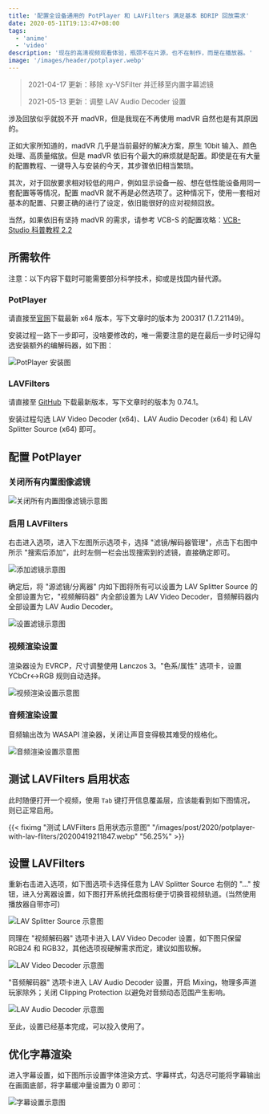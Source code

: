 ```yaml
---
title: '配置全设备通用的 PotPlayer 和 LAVFilters 满足基本 BDRIP 回放需求'
date: 2020-05-11T19:13:47+08:00
tags:
  - 'anime'
  - 'video'
description: '现在的高清视频观看体验，瓶颈不在片源，也不在制作，而是在播放器。'
image: '/images/header/potplayer.webp'
---
```


> 2021-04-17 更新：移除 xy-VSFilter 并迁移至内置字幕滤镜
>
> 2021-05-13 更新：调整 LAV Audio Decoder 设置

涉及回放似乎就脱不开 madVR，但是我现在不再使用 madVR 自然也是有其原因的。

正如大家所知道的，madVR 几乎是当前最好的解决方案，原生 10bit 输入、颜色处理、高质量缩放。但是 madVR 依旧有个最大的麻烦就是配置。即使是在有大量的配置教程、一键导入与安装的今天，其步骤依旧相当繁琐。

<!--more-->

其次，对于回放要求相对较低的用户，例如显示设备一般、想在低性能设备用同一套配置等等情况，配置 madVR 就不再是必然选项了。这种情况下，使用一套相对基本的配置、只要正确的进行了设定，依旧能很好的应对视频回放。

当然，如果依旧有坚持 madVR 的需求，请参考 VCB-S 的配置攻略：[VCB-Studio 科普教程 2.2](https://vcb-s.com/archives/7228)

## 所需软件

注意：以下内容下载时可能需要部分科学技术，抑或是找国内替代源。

### PotPlayer

请直接至[官网](https://potplayer.daum.net/?lang=zh_CN)下载最新 x64 版本，写下文章时的版本为 200317 (1.7.21149)。

安装过程一路下一步即可，没啥要修改的，唯一需要注意的是在最后一步时记得勾选安装额外的编解码器，如下图：

![PotPlayer 安装图](/images/post/2020/potplayer-with-lav-fliters/20200419203943.webp)

### LAVFilters

请直接至 [GitHub](https://github.com/Nevcairiel/LAVFilters/releases) 下载最新版本，写下文章时的版本为 0.74.1。

安装过程勾选 LAV Video Decoder (x64)、LAV Audio Decoder (x64) 和 LAV Splitter Source (x64) 即可。

## 配置 PotPlayer

### 关闭所有内置图像滤镜

![关闭所有内置图像滤镜示意图](/images/post/2020/potplayer-with-lav-fliters/20200419205416.webp)

### 启用 LAVFilters

右击进入选项，进入下左图所示选项卡，选择 "滤镜/解码器管理"，点击下右图中所示 "搜索后添加"，此时左侧一栏会出现搜索到的滤镜，直接确定即可。

![添加滤镜示意图](/images/post/2020/potplayer-with-lav-fliters/20200419205506.webp)

确定后，将 "源滤镜/分离器" 内如下图将所有可以设置为 LAV Splitter Source 的全部设置为它，"视频解码器" 内全部设置为 LAV Video Decoder，音频解码器内全部设置为 LAV Audio Decoder。

![设置滤镜示意图](/images/post/2020/potplayer-with-lav-fliters/20200419205622.webp)

### 视频渲染设置

渲染器设为 EVRCP，尺寸调整使用 Lanczos 3。"色系/属性" 选项卡，设置 YCbCr<->RGB 规则自动选择。

![视频渲染设置示意图](/images/post/2020/potplayer-with-lav-fliters/20200419210902.webp)

### 音频渲染设置

音频输出改为 WASAPI 渲染器，关闭让声音变得极其难受的规格化。

![音频渲染设置示意图](/images/post/2020/potplayer-with-lav-fliters/20200419210927.webp)

## 测试 LAVFilters 启用状态

此时随便打开一个视频，使用 `Tab` 键打开信息覆盖层，应该能看到如下图情况，则已正常启用。

{{< fiximg "测试 LAVFilters 启用状态示意图" "/images/post/2020/potplayer-with-lav-fliters/20200419211847.webp" "56.25%" >}}

## 设置 LAVFilters

重新右击进入选项，如下图选项卡选择任意为 LAV Splitter Source 右侧的 "..." 按钮，进入分离器设置，如下图打开系统托盘图标便于切换音视频轨道。(当然使用播放器自带亦可)

![LAV Splitter Source 示意图](/images/post/2020/potplayer-with-lav-fliters/20200419211942.webp)

同理在 "视频解码器" 选项卡进入 LAV Video Decoder 设置，如下图只保留 RGB24 和 RGB32，其他选项视硬解需求而定，建议如图软解。

![LAV Video Decoder 示意图](/images/post/2020/potplayer-with-lav-fliters/20200419212026.webp)

"音频解码器" 选项卡进入 LAV Audio Decoder 设置，开启 Mixing，物理多声道玩家除外；关闭 Clipping Protection 以避免对音频动态范围产生影响。

![LAV Audio Decoder 示意图](/images/post/2020/potplayer-with-lav-fliters/20210513203829.webp)

至此，设置已经基本完成，可以投入使用了。

## 优化字幕渲染

进入字幕设置，如下图所示设置字体渲染方式、字幕样式，勾选尽可能将字幕输出在画面底部，将字幕缓冲量设置为 0 即可：

![字幕设置示意图](/images/post/2020/potplayer-with-lav-fliters/20210417213728.webp)
